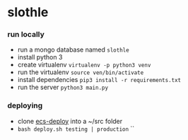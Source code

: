 # slothle

### run locally
* run a mongo database named `slothle`
* install python 3
* create virtualenv `virtualenv -p python3 venv`
* run the virtualenv `source ven/bin/activate`
* install dependencies `pip3 install -r requirements.txt`
* run the server `python3 main.py`

### deploying
* clone [ecs-deploy](https://github.com/silinternational/ecs-deploy) into a ~/src folder
* `bash deploy.sh testing | production`
``
